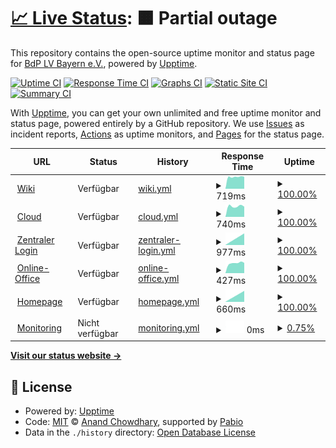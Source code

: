 # [📈 Live Status](https://status.pfadfindenby.de): <!--live status--> **🟧 Partial outage**

This repository contains the open-source uptime monitor and status page for [BdP LV Bayern e.V.](https://bayern.pfadfinden.de), powered by [Upptime](https://github.com/upptime/upptime).

[![Uptime CI](https://github.com/pfadfinden-bayern/status/workflows/Uptime%20CI/badge.svg)](https://github.com/pfadfinden-bayern/status/actions?query=workflow%3A%22Uptime+CI%22)
[![Response Time CI](https://github.com/pfadfinden-bayern/status/workflows/Response%20Time%20CI/badge.svg)](https://github.com/pfadfinden-bayern/status/actions?query=workflow%3A%22Response+Time+CI%22)
[![Graphs CI](https://github.com/pfadfinden-bayern/status/workflows/Graphs%20CI/badge.svg)](https://github.com/pfadfinden-bayern/status/actions?query=workflow%3A%22Graphs+CI%22)
[![Static Site CI](https://github.com/pfadfinden-bayern/status/workflows/Static%20Site%20CI/badge.svg)](https://github.com/pfadfinden-bayern/status/actions?query=workflow%3A%22Static+Site+CI%22)
[![Summary CI](https://github.com/pfadfinden-bayern/status/workflows/Summary%20CI/badge.svg)](https://github.com/pfadfinden-bayern/status/actions?query=workflow%3A%22Summary+CI%22)

With [Upptime](https://upptime.js.org), you can get your own unlimited and free uptime monitor and status page, powered entirely by a GitHub repository. We use [Issues](https://github.com/pfadfinden-bayern/status/issues) as incident reports, [Actions](https://github.com/pfadfinden-bayern/status/actions) as uptime monitors, and [Pages](https://status.pfadfindenby.de) for the status page.

<!--start: status pages-->
<!-- This summary is generated by Upptime (https://github.com/upptime/upptime) -->
<!-- Do not edit this manually, your changes will be overwritten -->
<!-- prettier-ignore -->
| URL | Status | History | Response Time | Uptime |
| --- | ------ | ------- | ------------- | ------ |
| <img alt="" src="https://icons.duckduckgo.com/ip3/wiki.pfadfindenby.de.ico" height="13"> [Wiki](https://wiki.pfadfindenby.de) | Verfügbar | [wiki.yml](https://github.com/pfadfinden-bayern/status/commits/HEAD/history/wiki.yml) | <details><summary><img alt="Response time graph" src="./graphs/wiki/response-time-week.png" height="20"> 719ms</summary><br><a href="https://status.pfadfindenby.de/history/wiki"><img alt="Response time 719" src="https://img.shields.io/endpoint?url=https%3A%2F%2Fraw.githubusercontent.com%2Fpfadfinden-bayern%2Fstatus%2FHEAD%2Fapi%2Fwiki%2Fresponse-time.json"></a><br><a href="https://status.pfadfindenby.de/history/wiki"><img alt="24-hour response time 719" src="https://img.shields.io/endpoint?url=https%3A%2F%2Fraw.githubusercontent.com%2Fpfadfinden-bayern%2Fstatus%2FHEAD%2Fapi%2Fwiki%2Fresponse-time-day.json"></a><br><a href="https://status.pfadfindenby.de/history/wiki"><img alt="7-day response time 719" src="https://img.shields.io/endpoint?url=https%3A%2F%2Fraw.githubusercontent.com%2Fpfadfinden-bayern%2Fstatus%2FHEAD%2Fapi%2Fwiki%2Fresponse-time-week.json"></a><br><a href="https://status.pfadfindenby.de/history/wiki"><img alt="30-day response time 719" src="https://img.shields.io/endpoint?url=https%3A%2F%2Fraw.githubusercontent.com%2Fpfadfinden-bayern%2Fstatus%2FHEAD%2Fapi%2Fwiki%2Fresponse-time-month.json"></a><br><a href="https://status.pfadfindenby.de/history/wiki"><img alt="1-year response time 719" src="https://img.shields.io/endpoint?url=https%3A%2F%2Fraw.githubusercontent.com%2Fpfadfinden-bayern%2Fstatus%2FHEAD%2Fapi%2Fwiki%2Fresponse-time-year.json"></a></details> | <details><summary><a href="https://status.pfadfindenby.de/history/wiki">100.00%</a></summary><a href="https://status.pfadfindenby.de/history/wiki"><img alt="All-time uptime 100.00%" src="https://img.shields.io/endpoint?url=https%3A%2F%2Fraw.githubusercontent.com%2Fpfadfinden-bayern%2Fstatus%2FHEAD%2Fapi%2Fwiki%2Fuptime.json"></a><br><a href="https://status.pfadfindenby.de/history/wiki"><img alt="24-hour uptime 100.00%" src="https://img.shields.io/endpoint?url=https%3A%2F%2Fraw.githubusercontent.com%2Fpfadfinden-bayern%2Fstatus%2FHEAD%2Fapi%2Fwiki%2Fuptime-day.json"></a><br><a href="https://status.pfadfindenby.de/history/wiki"><img alt="7-day uptime 100.00%" src="https://img.shields.io/endpoint?url=https%3A%2F%2Fraw.githubusercontent.com%2Fpfadfinden-bayern%2Fstatus%2FHEAD%2Fapi%2Fwiki%2Fuptime-week.json"></a><br><a href="https://status.pfadfindenby.de/history/wiki"><img alt="30-day uptime 100.00%" src="https://img.shields.io/endpoint?url=https%3A%2F%2Fraw.githubusercontent.com%2Fpfadfinden-bayern%2Fstatus%2FHEAD%2Fapi%2Fwiki%2Fuptime-month.json"></a><br><a href="https://status.pfadfindenby.de/history/wiki"><img alt="1-year uptime 100.00%" src="https://img.shields.io/endpoint?url=https%3A%2F%2Fraw.githubusercontent.com%2Fpfadfinden-bayern%2Fstatus%2FHEAD%2Fapi%2Fwiki%2Fuptime-year.json"></a></details>
| <img alt="" src="https://icons.duckduckgo.com/ip3/cloud.pfadfindenby.de.ico" height="13"> [Cloud](https://cloud.pfadfindenby.de/status.php) | Verfügbar | [cloud.yml](https://github.com/pfadfinden-bayern/status/commits/HEAD/history/cloud.yml) | <details><summary><img alt="Response time graph" src="./graphs/cloud/response-time-week.png" height="20"> 740ms</summary><br><a href="https://status.pfadfindenby.de/history/cloud"><img alt="Response time 740" src="https://img.shields.io/endpoint?url=https%3A%2F%2Fraw.githubusercontent.com%2Fpfadfinden-bayern%2Fstatus%2FHEAD%2Fapi%2Fcloud%2Fresponse-time.json"></a><br><a href="https://status.pfadfindenby.de/history/cloud"><img alt="24-hour response time 740" src="https://img.shields.io/endpoint?url=https%3A%2F%2Fraw.githubusercontent.com%2Fpfadfinden-bayern%2Fstatus%2FHEAD%2Fapi%2Fcloud%2Fresponse-time-day.json"></a><br><a href="https://status.pfadfindenby.de/history/cloud"><img alt="7-day response time 740" src="https://img.shields.io/endpoint?url=https%3A%2F%2Fraw.githubusercontent.com%2Fpfadfinden-bayern%2Fstatus%2FHEAD%2Fapi%2Fcloud%2Fresponse-time-week.json"></a><br><a href="https://status.pfadfindenby.de/history/cloud"><img alt="30-day response time 740" src="https://img.shields.io/endpoint?url=https%3A%2F%2Fraw.githubusercontent.com%2Fpfadfinden-bayern%2Fstatus%2FHEAD%2Fapi%2Fcloud%2Fresponse-time-month.json"></a><br><a href="https://status.pfadfindenby.de/history/cloud"><img alt="1-year response time 740" src="https://img.shields.io/endpoint?url=https%3A%2F%2Fraw.githubusercontent.com%2Fpfadfinden-bayern%2Fstatus%2FHEAD%2Fapi%2Fcloud%2Fresponse-time-year.json"></a></details> | <details><summary><a href="https://status.pfadfindenby.de/history/cloud">100.00%</a></summary><a href="https://status.pfadfindenby.de/history/cloud"><img alt="All-time uptime 100.00%" src="https://img.shields.io/endpoint?url=https%3A%2F%2Fraw.githubusercontent.com%2Fpfadfinden-bayern%2Fstatus%2FHEAD%2Fapi%2Fcloud%2Fuptime.json"></a><br><a href="https://status.pfadfindenby.de/history/cloud"><img alt="24-hour uptime 100.00%" src="https://img.shields.io/endpoint?url=https%3A%2F%2Fraw.githubusercontent.com%2Fpfadfinden-bayern%2Fstatus%2FHEAD%2Fapi%2Fcloud%2Fuptime-day.json"></a><br><a href="https://status.pfadfindenby.de/history/cloud"><img alt="7-day uptime 100.00%" src="https://img.shields.io/endpoint?url=https%3A%2F%2Fraw.githubusercontent.com%2Fpfadfinden-bayern%2Fstatus%2FHEAD%2Fapi%2Fcloud%2Fuptime-week.json"></a><br><a href="https://status.pfadfindenby.de/history/cloud"><img alt="30-day uptime 100.00%" src="https://img.shields.io/endpoint?url=https%3A%2F%2Fraw.githubusercontent.com%2Fpfadfinden-bayern%2Fstatus%2FHEAD%2Fapi%2Fcloud%2Fuptime-month.json"></a><br><a href="https://status.pfadfindenby.de/history/cloud"><img alt="1-year uptime 100.00%" src="https://img.shields.io/endpoint?url=https%3A%2F%2Fraw.githubusercontent.com%2Fpfadfinden-bayern%2Fstatus%2FHEAD%2Fapi%2Fcloud%2Fuptime-year.json"></a></details>
| <img alt="" src="https://icons.duckduckgo.com/ip3/auth.pfadfindenby.de.ico" height="13"> [Zentraler Login](https://auth.pfadfindenby.de) | Verfügbar | [zentraler-login.yml](https://github.com/pfadfinden-bayern/status/commits/HEAD/history/zentraler-login.yml) | <details><summary><img alt="Response time graph" src="./graphs/zentraler-login/response-time-week.png" height="20"> 977ms</summary><br><a href="https://status.pfadfindenby.de/history/zentraler-login"><img alt="Response time 977" src="https://img.shields.io/endpoint?url=https%3A%2F%2Fraw.githubusercontent.com%2Fpfadfinden-bayern%2Fstatus%2FHEAD%2Fapi%2Fzentraler-login%2Fresponse-time.json"></a><br><a href="https://status.pfadfindenby.de/history/zentraler-login"><img alt="24-hour response time 977" src="https://img.shields.io/endpoint?url=https%3A%2F%2Fraw.githubusercontent.com%2Fpfadfinden-bayern%2Fstatus%2FHEAD%2Fapi%2Fzentraler-login%2Fresponse-time-day.json"></a><br><a href="https://status.pfadfindenby.de/history/zentraler-login"><img alt="7-day response time 977" src="https://img.shields.io/endpoint?url=https%3A%2F%2Fraw.githubusercontent.com%2Fpfadfinden-bayern%2Fstatus%2FHEAD%2Fapi%2Fzentraler-login%2Fresponse-time-week.json"></a><br><a href="https://status.pfadfindenby.de/history/zentraler-login"><img alt="30-day response time 977" src="https://img.shields.io/endpoint?url=https%3A%2F%2Fraw.githubusercontent.com%2Fpfadfinden-bayern%2Fstatus%2FHEAD%2Fapi%2Fzentraler-login%2Fresponse-time-month.json"></a><br><a href="https://status.pfadfindenby.de/history/zentraler-login"><img alt="1-year response time 977" src="https://img.shields.io/endpoint?url=https%3A%2F%2Fraw.githubusercontent.com%2Fpfadfinden-bayern%2Fstatus%2FHEAD%2Fapi%2Fzentraler-login%2Fresponse-time-year.json"></a></details> | <details><summary><a href="https://status.pfadfindenby.de/history/zentraler-login">100.00%</a></summary><a href="https://status.pfadfindenby.de/history/zentraler-login"><img alt="All-time uptime 100.00%" src="https://img.shields.io/endpoint?url=https%3A%2F%2Fraw.githubusercontent.com%2Fpfadfinden-bayern%2Fstatus%2FHEAD%2Fapi%2Fzentraler-login%2Fuptime.json"></a><br><a href="https://status.pfadfindenby.de/history/zentraler-login"><img alt="24-hour uptime 100.00%" src="https://img.shields.io/endpoint?url=https%3A%2F%2Fraw.githubusercontent.com%2Fpfadfinden-bayern%2Fstatus%2FHEAD%2Fapi%2Fzentraler-login%2Fuptime-day.json"></a><br><a href="https://status.pfadfindenby.de/history/zentraler-login"><img alt="7-day uptime 100.00%" src="https://img.shields.io/endpoint?url=https%3A%2F%2Fraw.githubusercontent.com%2Fpfadfinden-bayern%2Fstatus%2FHEAD%2Fapi%2Fzentraler-login%2Fuptime-week.json"></a><br><a href="https://status.pfadfindenby.de/history/zentraler-login"><img alt="30-day uptime 100.00%" src="https://img.shields.io/endpoint?url=https%3A%2F%2Fraw.githubusercontent.com%2Fpfadfinden-bayern%2Fstatus%2FHEAD%2Fapi%2Fzentraler-login%2Fuptime-month.json"></a><br><a href="https://status.pfadfindenby.de/history/zentraler-login"><img alt="1-year uptime 100.00%" src="https://img.shields.io/endpoint?url=https%3A%2F%2Fraw.githubusercontent.com%2Fpfadfinden-bayern%2Fstatus%2FHEAD%2Fapi%2Fzentraler-login%2Fuptime-year.json"></a></details>
| <img alt="" src="https://icons.duckduckgo.com/ip3/office.pfadfindenby.de.ico" height="13"> [Online-Office](https://office.pfadfindenby.de) | Verfügbar | [online-office.yml](https://github.com/pfadfinden-bayern/status/commits/HEAD/history/online-office.yml) | <details><summary><img alt="Response time graph" src="./graphs/online-office/response-time-week.png" height="20"> 427ms</summary><br><a href="https://status.pfadfindenby.de/history/online-office"><img alt="Response time 427" src="https://img.shields.io/endpoint?url=https%3A%2F%2Fraw.githubusercontent.com%2Fpfadfinden-bayern%2Fstatus%2FHEAD%2Fapi%2Fonline-office%2Fresponse-time.json"></a><br><a href="https://status.pfadfindenby.de/history/online-office"><img alt="24-hour response time 427" src="https://img.shields.io/endpoint?url=https%3A%2F%2Fraw.githubusercontent.com%2Fpfadfinden-bayern%2Fstatus%2FHEAD%2Fapi%2Fonline-office%2Fresponse-time-day.json"></a><br><a href="https://status.pfadfindenby.de/history/online-office"><img alt="7-day response time 427" src="https://img.shields.io/endpoint?url=https%3A%2F%2Fraw.githubusercontent.com%2Fpfadfinden-bayern%2Fstatus%2FHEAD%2Fapi%2Fonline-office%2Fresponse-time-week.json"></a><br><a href="https://status.pfadfindenby.de/history/online-office"><img alt="30-day response time 427" src="https://img.shields.io/endpoint?url=https%3A%2F%2Fraw.githubusercontent.com%2Fpfadfinden-bayern%2Fstatus%2FHEAD%2Fapi%2Fonline-office%2Fresponse-time-month.json"></a><br><a href="https://status.pfadfindenby.de/history/online-office"><img alt="1-year response time 427" src="https://img.shields.io/endpoint?url=https%3A%2F%2Fraw.githubusercontent.com%2Fpfadfinden-bayern%2Fstatus%2FHEAD%2Fapi%2Fonline-office%2Fresponse-time-year.json"></a></details> | <details><summary><a href="https://status.pfadfindenby.de/history/online-office">100.00%</a></summary><a href="https://status.pfadfindenby.de/history/online-office"><img alt="All-time uptime 100.00%" src="https://img.shields.io/endpoint?url=https%3A%2F%2Fraw.githubusercontent.com%2Fpfadfinden-bayern%2Fstatus%2FHEAD%2Fapi%2Fonline-office%2Fuptime.json"></a><br><a href="https://status.pfadfindenby.de/history/online-office"><img alt="24-hour uptime 100.00%" src="https://img.shields.io/endpoint?url=https%3A%2F%2Fraw.githubusercontent.com%2Fpfadfinden-bayern%2Fstatus%2FHEAD%2Fapi%2Fonline-office%2Fuptime-day.json"></a><br><a href="https://status.pfadfindenby.de/history/online-office"><img alt="7-day uptime 100.00%" src="https://img.shields.io/endpoint?url=https%3A%2F%2Fraw.githubusercontent.com%2Fpfadfinden-bayern%2Fstatus%2FHEAD%2Fapi%2Fonline-office%2Fuptime-week.json"></a><br><a href="https://status.pfadfindenby.de/history/online-office"><img alt="30-day uptime 100.00%" src="https://img.shields.io/endpoint?url=https%3A%2F%2Fraw.githubusercontent.com%2Fpfadfinden-bayern%2Fstatus%2FHEAD%2Fapi%2Fonline-office%2Fuptime-month.json"></a><br><a href="https://status.pfadfindenby.de/history/online-office"><img alt="1-year uptime 100.00%" src="https://img.shields.io/endpoint?url=https%3A%2F%2Fraw.githubusercontent.com%2Fpfadfinden-bayern%2Fstatus%2FHEAD%2Fapi%2Fonline-office%2Fuptime-year.json"></a></details>
| <img alt="" src="https://icons.duckduckgo.com/ip3/bayern.pfadfinden.de.ico" height="13"> [Homepage](https://bayern.pfadfinden.de) | Verfügbar | [homepage.yml](https://github.com/pfadfinden-bayern/status/commits/HEAD/history/homepage.yml) | <details><summary><img alt="Response time graph" src="./graphs/homepage/response-time-week.png" height="20"> 660ms</summary><br><a href="https://status.pfadfindenby.de/history/homepage"><img alt="Response time 660" src="https://img.shields.io/endpoint?url=https%3A%2F%2Fraw.githubusercontent.com%2Fpfadfinden-bayern%2Fstatus%2FHEAD%2Fapi%2Fhomepage%2Fresponse-time.json"></a><br><a href="https://status.pfadfindenby.de/history/homepage"><img alt="24-hour response time 660" src="https://img.shields.io/endpoint?url=https%3A%2F%2Fraw.githubusercontent.com%2Fpfadfinden-bayern%2Fstatus%2FHEAD%2Fapi%2Fhomepage%2Fresponse-time-day.json"></a><br><a href="https://status.pfadfindenby.de/history/homepage"><img alt="7-day response time 660" src="https://img.shields.io/endpoint?url=https%3A%2F%2Fraw.githubusercontent.com%2Fpfadfinden-bayern%2Fstatus%2FHEAD%2Fapi%2Fhomepage%2Fresponse-time-week.json"></a><br><a href="https://status.pfadfindenby.de/history/homepage"><img alt="30-day response time 660" src="https://img.shields.io/endpoint?url=https%3A%2F%2Fraw.githubusercontent.com%2Fpfadfinden-bayern%2Fstatus%2FHEAD%2Fapi%2Fhomepage%2Fresponse-time-month.json"></a><br><a href="https://status.pfadfindenby.de/history/homepage"><img alt="1-year response time 660" src="https://img.shields.io/endpoint?url=https%3A%2F%2Fraw.githubusercontent.com%2Fpfadfinden-bayern%2Fstatus%2FHEAD%2Fapi%2Fhomepage%2Fresponse-time-year.json"></a></details> | <details><summary><a href="https://status.pfadfindenby.de/history/homepage">100.00%</a></summary><a href="https://status.pfadfindenby.de/history/homepage"><img alt="All-time uptime 100.00%" src="https://img.shields.io/endpoint?url=https%3A%2F%2Fraw.githubusercontent.com%2Fpfadfinden-bayern%2Fstatus%2FHEAD%2Fapi%2Fhomepage%2Fuptime.json"></a><br><a href="https://status.pfadfindenby.de/history/homepage"><img alt="24-hour uptime 100.00%" src="https://img.shields.io/endpoint?url=https%3A%2F%2Fraw.githubusercontent.com%2Fpfadfinden-bayern%2Fstatus%2FHEAD%2Fapi%2Fhomepage%2Fuptime-day.json"></a><br><a href="https://status.pfadfindenby.de/history/homepage"><img alt="7-day uptime 100.00%" src="https://img.shields.io/endpoint?url=https%3A%2F%2Fraw.githubusercontent.com%2Fpfadfinden-bayern%2Fstatus%2FHEAD%2Fapi%2Fhomepage%2Fuptime-week.json"></a><br><a href="https://status.pfadfindenby.de/history/homepage"><img alt="30-day uptime 100.00%" src="https://img.shields.io/endpoint?url=https%3A%2F%2Fraw.githubusercontent.com%2Fpfadfinden-bayern%2Fstatus%2FHEAD%2Fapi%2Fhomepage%2Fuptime-month.json"></a><br><a href="https://status.pfadfindenby.de/history/homepage"><img alt="1-year uptime 100.00%" src="https://img.shields.io/endpoint?url=https%3A%2F%2Fraw.githubusercontent.com%2Fpfadfinden-bayern%2Fstatus%2FHEAD%2Fapi%2Fhomepage%2Fuptime-year.json"></a></details>
| <img alt="" src="https://icons.duckduckgo.com/ip3/monitoring.pfadfinden.de.ico" height="13"> [Monitoring](https://monitoring.pfadfinden.de/login) | Nicht verfügbar | [monitoring.yml](https://github.com/pfadfinden-bayern/status/commits/HEAD/history/monitoring.yml) | <details><summary><img alt="Response time graph" src="./graphs/monitoring/response-time-week.png" height="20"> 0ms</summary><br><a href="https://status.pfadfindenby.de/history/monitoring"><img alt="Response time 0" src="https://img.shields.io/endpoint?url=https%3A%2F%2Fraw.githubusercontent.com%2Fpfadfinden-bayern%2Fstatus%2FHEAD%2Fapi%2Fmonitoring%2Fresponse-time.json"></a><br><a href="https://status.pfadfindenby.de/history/monitoring"><img alt="24-hour response time 0" src="https://img.shields.io/endpoint?url=https%3A%2F%2Fraw.githubusercontent.com%2Fpfadfinden-bayern%2Fstatus%2FHEAD%2Fapi%2Fmonitoring%2Fresponse-time-day.json"></a><br><a href="https://status.pfadfindenby.de/history/monitoring"><img alt="7-day response time 0" src="https://img.shields.io/endpoint?url=https%3A%2F%2Fraw.githubusercontent.com%2Fpfadfinden-bayern%2Fstatus%2FHEAD%2Fapi%2Fmonitoring%2Fresponse-time-week.json"></a><br><a href="https://status.pfadfindenby.de/history/monitoring"><img alt="30-day response time 0" src="https://img.shields.io/endpoint?url=https%3A%2F%2Fraw.githubusercontent.com%2Fpfadfinden-bayern%2Fstatus%2FHEAD%2Fapi%2Fmonitoring%2Fresponse-time-month.json"></a><br><a href="https://status.pfadfindenby.de/history/monitoring"><img alt="1-year response time 0" src="https://img.shields.io/endpoint?url=https%3A%2F%2Fraw.githubusercontent.com%2Fpfadfinden-bayern%2Fstatus%2FHEAD%2Fapi%2Fmonitoring%2Fresponse-time-year.json"></a></details> | <details><summary><a href="https://status.pfadfindenby.de/history/monitoring">0.75%</a></summary><a href="https://status.pfadfindenby.de/history/monitoring"><img alt="All-time uptime 0.75%" src="https://img.shields.io/endpoint?url=https%3A%2F%2Fraw.githubusercontent.com%2Fpfadfinden-bayern%2Fstatus%2FHEAD%2Fapi%2Fmonitoring%2Fuptime.json"></a><br><a href="https://status.pfadfindenby.de/history/monitoring"><img alt="24-hour uptime 0.75%" src="https://img.shields.io/endpoint?url=https%3A%2F%2Fraw.githubusercontent.com%2Fpfadfinden-bayern%2Fstatus%2FHEAD%2Fapi%2Fmonitoring%2Fuptime-day.json"></a><br><a href="https://status.pfadfindenby.de/history/monitoring"><img alt="7-day uptime 0.75%" src="https://img.shields.io/endpoint?url=https%3A%2F%2Fraw.githubusercontent.com%2Fpfadfinden-bayern%2Fstatus%2FHEAD%2Fapi%2Fmonitoring%2Fuptime-week.json"></a><br><a href="https://status.pfadfindenby.de/history/monitoring"><img alt="30-day uptime 0.75%" src="https://img.shields.io/endpoint?url=https%3A%2F%2Fraw.githubusercontent.com%2Fpfadfinden-bayern%2Fstatus%2FHEAD%2Fapi%2Fmonitoring%2Fuptime-month.json"></a><br><a href="https://status.pfadfindenby.de/history/monitoring"><img alt="1-year uptime 0.75%" src="https://img.shields.io/endpoint?url=https%3A%2F%2Fraw.githubusercontent.com%2Fpfadfinden-bayern%2Fstatus%2FHEAD%2Fapi%2Fmonitoring%2Fuptime-year.json"></a></details>

<!--end: status pages-->

[**Visit our status website →**](https://status.pfadfindenby.de)

## 📄 License

- Powered by: [Upptime](https://github.com/upptime/upptime)
- Code: [MIT](./LICENSE) © [Anand Chowdhary](https://anandchowdhary.com), supported by [Pabio](https://pabio.com)
- Data in the `./history` directory: [Open Database License](https://opendatacommons.org/licenses/odbl/1-0/)
